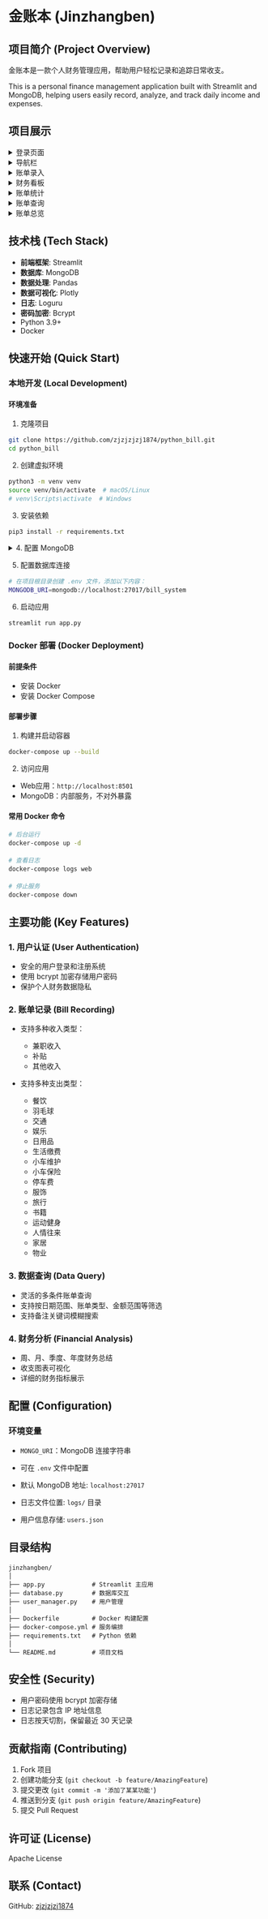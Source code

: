 # 金账本 (Jinzhangben)

## 项目简介 (Project Overview)

金账本是一款个人财务管理应用，帮助用户轻松记录和追踪日常收支。

This is a personal finance management application built with Streamlit and MongoDB, helping users easily record, analyze, and track daily income and expenses.

## 项目展示

<details>
<summary>登录页面</summary>

![登录页面](./static/login.png)
</details>

<details>
<summary>导航栏</summary>

![导航栏](./static/navigate.png)
</details>

<details>
<summary>账单录入</summary>

![账单录入](./static/record_bill.png)
</details>

<details>
<summary>财务看板</summary>

![财务看板](./static/finance_board.png)
</details>

<details>
<summary>账单统计</summary>

![账单统计](./static/bill_statistics.png)
</details>

<details>
<summary>账单查询</summary>

![账单查询](./static/bill_query.png)
![账单关键词查询](./static/find_keyword.png)
</details>

<details>
<summary>账单总览</summary>

![账单总览](./static/bill_overview.png)
</details>

## 技术栈 (Tech Stack)

- **前端框架**: Streamlit
- **数据库**: MongoDB
- **数据处理**: Pandas
- **数据可视化**: Plotly
- **日志**: Loguru
- **密码加密**: Bcrypt
- Python 3.9+
- Docker

## 快速开始 (Quick Start)

### 本地开发 (Local Development)

#### 环境准备
1. 克隆项目
```bash
git clone https://github.com/zjzjzjzj1874/python_bill.git
cd python_bill
```

2. 创建虚拟环境
```bash
python3 -m venv venv
source venv/bin/activate  # macOS/Linux
# venv\Scripts\activate  # Windows
```

3. 安装依赖
```bash
pip3 install -r requirements.txt
```

<details>
<summary>4. 配置 MongoDB</summary>

```bash
# 安装 MongoDB（根据操作系统选择对应命令）

# macOS (使用 Homebrew)
brew tap mongodb/brew
brew install mongodb-community

# Ubuntu
sudo apt-get install mongodb

# Windows
# 请访问 MongoDB 官网下载安装包：https://www.mongodb.com/try/download/community

# 启动 MongoDB 服务
# macOS
brew services start mongodb-community

# Ubuntu
sudo service mongodb start

# Windows
# 通过服务管理器启动 MongoDB 服务
```

> 注意：确保 MongoDB 服务正在运行，否则应用将无法正常工作。如需查看 MongoDB 服务状态：
> - macOS: `brew services list`
> - Ubuntu: `sudo service mongodb status`
> - Windows: 在服务管理器中查看 MongoDB 服务状态
</details>


5. 配置数据库连接
```bash
# 在项目根目录创建 .env 文件，添加以下内容：
MONGODB_URI=mongodb://localhost:27017/bill_system
```

6. 启动应用
```bash
streamlit run app.py
```

### Docker 部署 (Docker Deployment)

#### 前提条件
- 安装 Docker
- 安装 Docker Compose

#### 部署步骤
1. 构建并启动容器
```bash
docker-compose up --build
```

2. 访问应用
- Web应用：`http://localhost:8501`
- MongoDB：内部服务，不对外暴露

#### 常用 Docker 命令
```bash
# 后台运行
docker-compose up -d

# 查看日志
docker-compose logs web

# 停止服务
docker-compose down
```

## 主要功能 (Key Features)

### 1. 用户认证 (User Authentication)
- 安全的用户登录和注册系统
- 使用 bcrypt 加密存储用户密码
- 保护个人财务数据隐私

### 2. 账单记录 (Bill Recording)
- 支持多种收入类型：
  - 兼职收入
  - 补贴
  - 其他收入

- 支持多种支出类型：
  - 餐饮
  - 羽毛球
  - 交通
  - 娱乐
  - 日用品
  - 生活缴费
  - 小车维护
  - 小车保险
  - 停车费
  - 服饰
  - 旅行
  - 书籍
  - 运动健身
  - 人情往来
  - 家居
  - 物业

### 3. 数据查询 (Data Query)
- 灵活的多条件账单查询
- 支持按日期范围、账单类型、金额范围等筛选
- 支持备注关键词模糊搜索

### 4. 财务分析 (Financial Analysis)
- 周、月、季度、年度财务总结
- 收支图表可视化
- 详细的财务指标展示

## 配置 (Configuration)

### 环境变量
- `MONGO_URI`：MongoDB 连接字符串
- 可在 `.env` 文件中配置

- 默认 MongoDB 地址: `localhost:27017`
- 日志文件位置: `logs/` 目录
- 用户信息存储: `users.json`

## 目录结构
```
jinzhangben/
│
├── app.py             # Streamlit 主应用
├── database.py        # 数据库交互
├── user_manager.py    # 用户管理
│
├── Dockerfile         # Docker 构建配置
├── docker-compose.yml # 服务编排
├── requirements.txt   # Python 依赖
│
└── README.md          # 项目文档
```

## 安全性 (Security)

- 用户密码使用 bcrypt 加密存储
- 日志记录包含 IP 地址信息
- 日志按天切割，保留最近 30 天记录

## 贡献指南 (Contributing)
1. Fork 项目
2. 创建功能分支 (`git checkout -b feature/AmazingFeature`)
3. 提交更改 (`git commit -m '添加了某某功能'`)
4. 推送到分支 (`git push origin feature/AmazingFeature`)
5. 提交 Pull Request

## 许可证 (License)
Apache License

## 联系 (Contact)

GitHub: [zjzjzjzj1874](https://github.com/zjzjzjzj1874)
